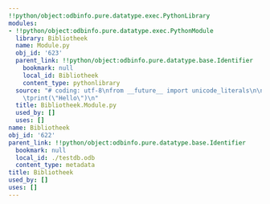 ```yaml
---
!!python/object:odbinfo.pure.datatype.exec.PythonLibrary
modules:
- !!python/object:odbinfo.pure.datatype.exec.PythonModule
  library: Bibliotheek
  name: Module.py
  obj_id: '623'
  parent_link: !!python/object:odbinfo.pure.datatype.base.Identifier
    bookmark: null
    local_id: Bibliotheek
    content_type: pythonlibrary
  source: "# coding: utf-8\nfrom __future__ import unicode_literals\n\ndef script():\n\
    \tprint(\"Hello\")\n"
  title: Bibliotheek.Module.py
  used_by: []
  uses: []
name: Bibliotheek
obj_id: '622'
parent_link: !!python/object:odbinfo.pure.datatype.base.Identifier
  bookmark: null
  local_id: ./testdb.odb
  content_type: metadata
title: Bibliotheek
used_by: []
uses: []
---
```

